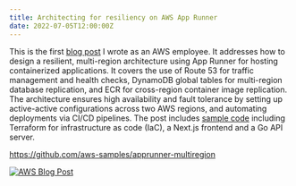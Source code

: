 ```yaml
---
title: Architecting for resiliency on AWS App Runner
date: 2022-07-05T12:00:00Z
---
```


This is the first [blog post](https://aws.amazon.com/blogs/containers/architecting-for-resiliency-on-aws-app-runner/) I wrote as an AWS employee. It addresses how to design a resilient, multi-region architecture using App Runner for hosting containerized applications. It covers the use of Route 53 for traffic management and health checks, DynamoDB global tables for multi-region database replication, and ECR for cross-region container image replication.  The architecture ensures high availability and fault tolerance by setting up active-active configurations across two AWS regions, and automating deployments via CI/CD pipelines. The post includes [sample code](https://github.com/aws-samples/apprunner-multiregion) including Terraform for infrastructure as code (IaC), a Next.js frontend and a Go API server.

https://github.com/aws-samples/apprunner-multiregion

[![AWS Blog Post](https://d2908q01vomqb2.cloudfront.net/fe2ef495a1152561572949784c16bf23abb28057/2022/07/01/apprunner-multi-region.jpg)](https://aws.amazon.com/blogs/containers/architecting-for-resiliency-on-aws-app-runner/)
